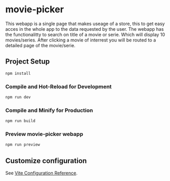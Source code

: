 # movie-picker

This webapp is a single page that makes useage of a store, this to get easy acces in the whole app to the data requested by the user.
The webapp has the functionalitty to search on title of a movie or serie. Which will display 10 movies/series.
After clicking a movie of interrest you will be routed to a detailed page of the movie/serie.

## Project Setup

```sh
npm install
```

### Compile and Hot-Reload for Development

```sh
npm run dev
```

### Compile and Minify for Production

```sh
npm run build
```

### Preview movie-picker webapp

```sh
npm run preview
```


## Customize configuration

See [Vite Configuration Reference](https://vitejs.dev/config/).

